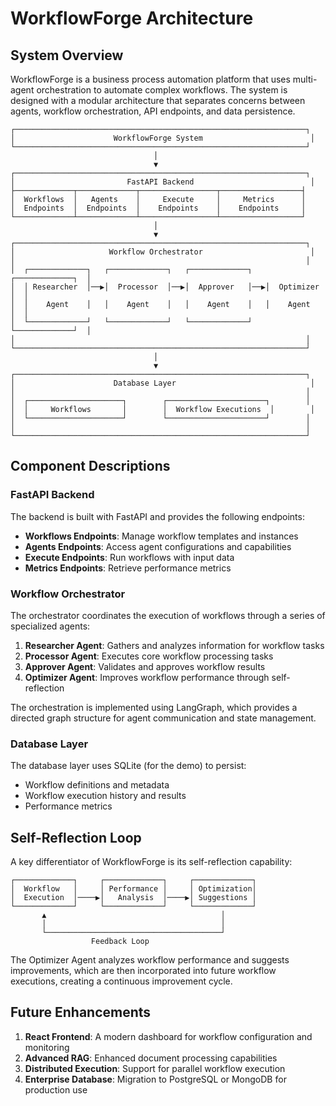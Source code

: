 # WorkflowForge Architecture

## System Overview

WorkflowForge is a business process automation platform that uses multi-agent orchestration to automate complex workflows. The system is designed with a modular architecture that separates concerns between agents, workflow orchestration, API endpoints, and data persistence.

```
┌─────────────────────────────────────────────────────────────────┐
│                      WorkflowForge System                        │
└─────────────────────────────────────────────────────────────────┘
                                │
                                ▼
┌─────────────────────────────────────────────────────────────────┐
│                         FastAPI Backend                          │
├─────────────┬─────────────┬─────────────────┬──────────────────┤
│  Workflows  │   Agents    │     Execute     │     Metrics      │
│  Endpoints  │  Endpoints  │    Endpoints    │    Endpoints     │
└─────────────┴─────────────┴─────────────────┴──────────────────┘
                                │
                                ▼
┌─────────────────────────────────────────────────────────────────┐
│                     Workflow Orchestrator                        │
│                                                                 │
│  ┌─────────────┐   ┌─────────────┐   ┌─────────────┐   ┌─────────────┐  │
│  │ Researcher  │──▶│  Processor  │──▶│  Approver   │──▶│  Optimizer  │  │
│  │    Agent    │   │    Agent    │   │    Agent    │   │    Agent    │  │
│  └─────────────┘   └─────────────┘   └─────────────┘   └─────────────┘  │
│                                                                 │
└─────────────────────────────────────────────────────────────────┘
                                │
                                ▼
┌─────────────────────────────────────────────────────────────────┐
│                      Database Layer                              │
│                                                                 │
│  ┌─────────────────────┐        ┌──────────────────────┐        │
│  │     Workflows       │        │  Workflow Executions  │        │
│  └─────────────────────┘        └──────────────────────┘        │
│                                                                 │
└─────────────────────────────────────────────────────────────────┘
```

## Component Descriptions

### FastAPI Backend

The backend is built with FastAPI and provides the following endpoints:

- **Workflows Endpoints**: Manage workflow templates and instances
- **Agents Endpoints**: Access agent configurations and capabilities
- **Execute Endpoints**: Run workflows with input data
- **Metrics Endpoints**: Retrieve performance metrics

### Workflow Orchestrator

The orchestrator coordinates the execution of workflows through a series of specialized agents:

1. **Researcher Agent**: Gathers and analyzes information for workflow tasks
2. **Processor Agent**: Executes core workflow processing tasks
3. **Approver Agent**: Validates and approves workflow results
4. **Optimizer Agent**: Improves workflow performance through self-reflection

The orchestration is implemented using LangGraph, which provides a directed graph structure for agent communication and state management.

### Database Layer

The database layer uses SQLite (for the demo) to persist:

- Workflow definitions and metadata
- Workflow execution history and results
- Performance metrics

## Self-Reflection Loop

A key differentiator of WorkflowForge is its self-reflection capability:

```
┌─────────────┐     ┌─────────────┐     ┌─────────────┐
│  Workflow   │     │ Performance │     │ Optimization│
│  Execution  │────▶│   Analysis  │────▶│ Suggestions │
└─────────────┘     └─────────────┘     └─────────────┘
       ▲                                       │
       │                                       │
       └───────────────────────────────────────┘
                  Feedback Loop
```

The Optimizer Agent analyzes workflow performance and suggests improvements, which are then incorporated into future workflow executions, creating a continuous improvement cycle.

## Future Enhancements

1. **React Frontend**: A modern dashboard for workflow configuration and monitoring
2. **Advanced RAG**: Enhanced document processing capabilities
3. **Distributed Execution**: Support for parallel workflow execution
4. **Enterprise Database**: Migration to PostgreSQL or MongoDB for production use
